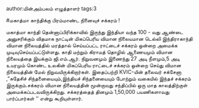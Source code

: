 author:மின்அம்பலம் எழுத்தாளர்
tags:3

#மகாத்மா காந்திக்கு பிரம்மாண்ட  நினைவுச் சக்கரம் !

மகாத்மா காந்தி தென்னாப்பிரிக்காவில் இருந்து இந்தியா வந்த 100 - வது ஆண்டை அனுசரிக்கும் விதமாக நாட்டின் மிகப்பெரிய விமான நிலையமான டெல்லி இந்திராகாந்தி விமான நிலையத்தில் மரத்தால் செய்யப்பட்ட ராட்டைச் சக்கரம் ஒன்றை அமைக்க முடிவுசெய்யப்பட்டுள்ளது. காதி மற்றும் கிராமத் தொழில் ஆணையமும் விமான நிலையத்தை இயக்கும் ஜி.எம்.ஆர்.  நிறுவனமும் இணைந்து 27 அடி நீளமும்,5 அடி உயரமும் கொண்ட உலகின் மிகப்பெரிய ராட்டைச் சக்கரம் ஒன்றை செய்து விமான நிலையத்தின் மேல் நிறுவயிருக்கிறார்கள். இதைப்பற்றி KVIC-யின் தலைவர் சக்சேனா ,”சுதேசிச் சிந்தனையையும்,இந்தியச் சிந்தனையையும் போற்றும் வகையில் இந்தச் சக்கரம் இருக்கும்.சக்கரம் விமான நிலையத்தின் மூன்றாவது சந்திப்பில் ஒரு மாத காலத்திற்குள் அமைக்கப்படவவிருக்கிறது. சக்கரத்தைத் தினமும் 1,50,000 பயணிகளாவது பார்ப்பார்கள் ‘’ என்று கூறியுள்ளார்.
